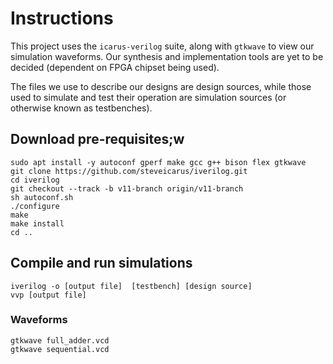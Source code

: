 # Instructions
This project uses the `icarus-verilog` suite, along with `gtkwave` to view our simulation waveforms.
Our synthesis and implementation tools are yet to be decided (dependent on FPGA chipset being used).

The files we use to describe our designs are design sources, while those used to simulate and test their operation are simulation sources (or otherwise known as testbenches).
## Download pre-requisites;w
```
sudo apt install -y autoconf gperf make gcc g++ bison flex gtkwave
git clone https://github.com/steveicarus/iverilog.git
cd iverilog
git checkout --track -b v11-branch origin/v11-branch
sh autoconf.sh
./configure
make
make install
cd ..
```
## Compile and run simulations
```
iverilog -o [output file]  [testbench] [design source]
vvp [output file]
```
### Waveforms
```
gtkwave full_adder.vcd
gtkwave sequential.vcd
```
